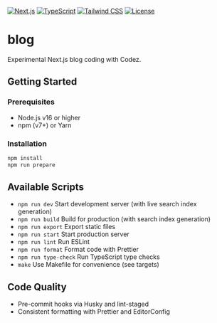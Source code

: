 [![Next.js](https://img.shields.io/npm/v/next?label=Next.js&logo=nextdotjs&logoColor=white&color=black)](https://nextjs.org/) [![TypeScript](https://img.shields.io/npm/v/typescript?label=TypeScript&logo=typescript&logoColor=white&color=blue)](https://www.typescriptlang.org/) [![Tailwind CSS](https://img.shields.io/npm/v/tailwindcss?label=Tailwind%20CSS&logo=tailwind-css&logoColor=white&color=06B6D4)](https://tailwindcss.com/) [![License](https://img.shields.io/github/license/YiweiShen/blog)](LICENSE)

# blog
Experimental Next.js blog coding with Codez.

## Getting Started

### Prerequisites
- Node.js v16 or higher
- npm (v7+) or Yarn

### Installation
```bash
npm install
npm run prepare
```

## Available Scripts
- `npm run dev`         Start development server (with live search index generation)
- `npm run build`       Build for production (with search index generation)
- `npm run export`      Export static files
- `npm run start`       Start production server
- `npm run lint`        Run ESLint
- `npm run format`      Format code with Prettier
- `npm run type-check`  Run TypeScript type checks
- `make`               Use Makefile for convenience (see targets)

## Code Quality
- Pre-commit hooks via Husky and lint-staged
- Consistent formatting with Prettier and EditorConfig
